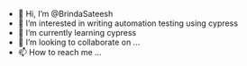 - 👋 Hi, I’m @BrindaSateesh
- 👀 I’m interested in writing automation testing using cypress
- 🌱 I’m currently learning cypress
- 💞️ I’m looking to collaborate on ...
- 📫 How to reach me ...

<!---
BrindaSateesh/BrindaSateesh is a ✨ special ✨ repository because its `README.md` (this file) appears on your GitHub profile.
You can click the Preview link to take a look at your changes.
--->
